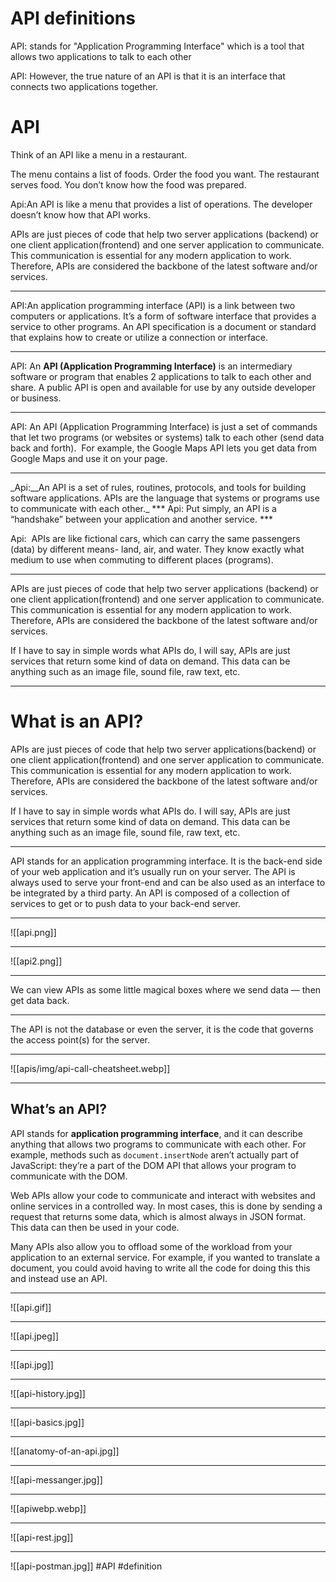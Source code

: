 # API definitions
  

API: stands for "Application Programming Interface" which is a tool that allows two applications to talk to each other

API: However, the true nature of an API is that it is an interface that connects two applications together.

# API
Think of an API like a menu in a restaurant.

The menu contains a list of foods. Order the food you want. The restaurant serves food. You don’t know how the food was prepared.

Api:An API is like a menu that provides a list of operations. The developer doesn’t know how that API works.

APIs are just pieces of code that help two server applications (backend) or one client application(frontend) and one server application to communicate. This communication is essential for any modern application to work. Therefore, APIs are considered the backbone of the latest software and/or services.
<hr>
API:An application programming interface (API) is a link between two computers or applications. It’s a form of software interface that provides a service to other programs. An API specification is a document or standard that explains how to create or utilize a connection or interface.
<hr>

API: An **API (Application Programming Interface)** is an intermediary software or program that enables 2 applications to talk to each other and share. A public API is open and available for use by any outside developer or business.
<hr>

API: An API (Application Programming Interface) is just a set of commands that let two programs (or websites or systems) talk to each other (send data back and forth).  For example, the Google Maps API lets you get data from Google Maps and use it on your page.
<hr>
_Api:__An API is a set of rules, routines, protocols, and tools for building software applications. APIs are the language that systems or programs use to communicate with each other._
***
Api: Put simply, an API is a “handshake” between your application and another service.
***

  Api:  APIs are like fictional cars, which can carry the same passengers (data) by different means- land, air, and water. They know exactly what medium to use when commuting to different places (programs).
  ***
  APIs are just pieces of code that help two server applications (backend) or one client application(frontend) and one server application to communicate. This communication is essential for any modern application to work. Therefore, APIs are considered the backbone of the latest software and/or services.

If I have to say in simple words what APIs do, I will say, APIs are just services that return some kind of data on demand. This data can be anything such as an image file, sound file, raw text, etc.
***
# What is an API?

APIs are just pieces of code that help two server applications(backend) or one client application(frontend) and one server application to communicate. This communication is essential for any modern application to work. Therefore, APIs are considered the backbone of the latest software and/or services.

If I have to say in simple words what APIs do. I will say, APIs are just services that return some kind of data on demand. This data can be anything such as an image file, sound file, raw text, etc.
***

API stands for an application programming interface. It is the back-end side of your web application and it’s usually run on your server. The API is always used to serve your front-end and can be also used as an interface to be integrated by a third party. An API is composed of a collection of services to get or to push data to your back-end server.
***
![[api.png]]
***
![[api2.png]]
***
We can view APIs as some little magical boxes where we send data — then get data back.
***
The API is not the database or even the server, it is the code that governs the access point(s) for the server.
***
![[apis/img/api-call-cheatsheet.webp]]
***
## What’s an API?

API stands for **application programming interface**, and it can describe anything that allows two programs to communicate with each other. For example, methods such as `document.insertNode` aren’t actually part of JavaScript: they’re a part of the DOM API that allows your program to communicate with the DOM.

Web APIs allow your code to communicate and interact with websites and online services in a controlled way. In most cases, this is done by sending a request that returns some data, which is almost always in JSON format. This data can then be used in your code.

Many APIs also allow you to offload some of the workload from your application to an external service. For example, if you wanted to translate a document, you could avoid having to write all the code for doing this this and instead use an API.
***
![[api.gif]]
***
![[api.jpeg]]
***
![[api.jpg]]
***
![[api-history.jpg]]
***
![[api-basics.jpg]]
***
![[anatomy-of-an-api.jpg]]

***
![[api-messanger.jpg]]

***
![[apiwebp.webp]]
***
![[api-rest.jpg]]
***
![[api-postman.jpg]]
#API #definition 